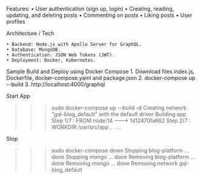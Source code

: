 
Features:
	• User authentication (sign up, login)
	• Creating, reading, updating, and deleting posts
	• Commenting on posts
	• Liking posts
	• User profiles

Architecture / Tech

	• Backend: Node.js with Apollo Server for GraphQL.
	• Database: MongoDB.
	• Authentication: JSON Web Tokens (JWT).
	• Deployment: Docker, Kubernetes.

Sample Build and Deploy using Docker Compose
	1. Download files index.js, Dockerfile, docker-compose.yaml and package.json
	2. docker-compose up --build
	3. http://localhost:4000/graphql


Start App
>>> sudo docker-compose up --build -d
Creating network "gql-blog_default" with the default driver
Building app
Step 1/7 : FROM node:14
 ---> 1d12470fa662
Step 2/7 : WORKDIR /usr/src/app
. . . . 

Stop
>>> sudo docker-compose down
Stopping blog-platform ... done
Stopping mongo         ... done
Removing blog-platform ... done
Removing mongo         ... done
Removing network gql-blog_default

